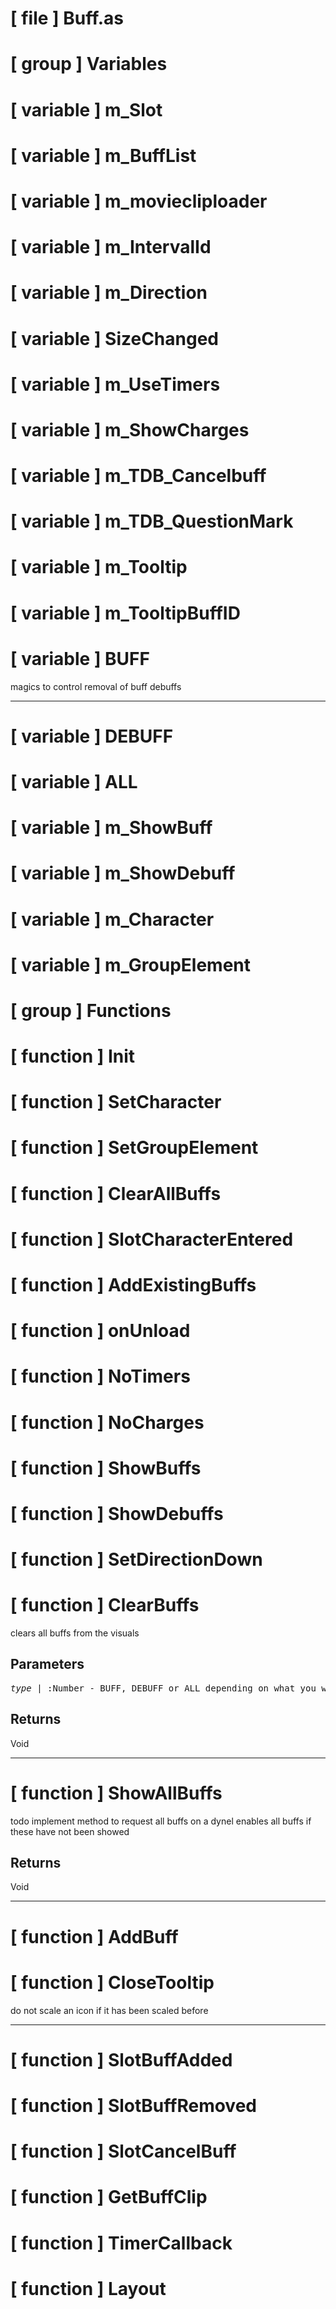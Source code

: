 # [ file ] Buff.as

# [ group ] Variables

# [ variable ] m_Slot

# [ variable ] m_BuffList

# [ variable ] m_moviecliploader

# [ variable ] m_IntervalId

# [ variable ] m_Direction

# [ variable ] SizeChanged

# [ variable ] m_UseTimers

# [ variable ] m_ShowCharges

# [ variable ] m_TDB_Cancelbuff

# [ variable ] m_TDB_QuestionMark

# [ variable ] m_Tooltip

# [ variable ] m_TooltipBuffID

# [ variable ] BUFF

magics to control removal of buff debuffs

---

# [ variable ] DEBUFF

# [ variable ] ALL

# [ variable ] m_ShowBuff

# [ variable ] m_ShowDebuff

# [ variable ] m_Character

# [ variable ] m_GroupElement

# [ group ] Functions

# [ function ] Init

# [ function ] SetCharacter

# [ function ] SetGroupElement

# [ function ] ClearAllBuffs

# [ function ] SlotCharacterEntered

# [ function ] AddExistingBuffs

# [ function ] onUnload

# [ function ] NoTimers

# [ function ] NoCharges

# [ function ] ShowBuffs

# [ function ] ShowDebuffs

# [ function ] SetDirectionDown

# [ function ] ClearBuffs

clears all buffs from the visuals

## Parameters

<pre>
<em>type</em> | :Number - BUFF, DEBUFF or ALL depending on what you want to remove
</pre>

## Returns

Void

---

# [ function ] ShowAllBuffs

todo implement method to request all buffs on a dynel enables all buffs if these have not been showed

## Returns

Void

---

# [ function ] AddBuff

# [ function ] CloseTooltip

do not scale an icon if it has been scaled before

---

# [ function ] SlotBuffAdded

# [ function ] SlotBuffRemoved

# [ function ] SlotCancelBuff

# [ function ] GetBuffClip

# [ function ] TimerCallback

# [ function ] Layout

